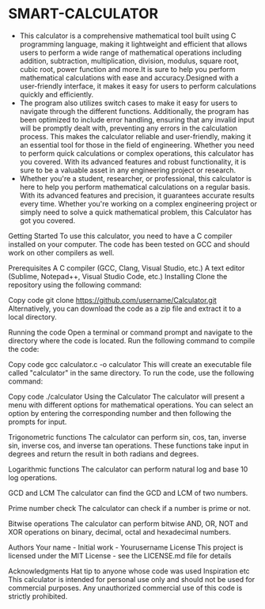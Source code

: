 # SMART-CALCULATOR
* This calculator is a comprehensive mathematical tool built using C programming language, making it lightweight and efficient that allows users to perform a wide range of mathematical operations including addition, subtraction, multiplication, division, modulus, square root, cubic root, power function and more.It is sure to help you perform mathematical calculations with ease and accuracy.Designed with a user-friendly interface, it makes it easy for users to perform calculations quickly and efficiently. 
* The program also utilizes switch cases to make it easy for users to navigate through the different functions. Additionally, the program has been optimized to include error handling, ensuring that any invalid input will be promptly dealt with, preventing any errors in the calculation process. This makes the calculator reliable and user-friendly, making it an essential tool for those in the field of engineering. Whether you need to perform quick calculations or complex operations, this calculator has you covered. With its advanced features and robust functionality, it is sure to be a valuable asset in any engineering project or research.
* Whether you're a student, researcher, or professional, this calculator is here to help you perform mathematical calculations on a regular basis. With its advanced features and precision, it guarantees accurate results every time. Whether you're working on a complex engineering project or simply need to solve a quick mathematical problem, this Calculator has got you covered.

Getting Started
To use this calculator, you need to have a C compiler installed on your computer. The code has been tested on GCC and should work on other compilers as well.

Prerequisites
A C compiler (GCC, Clang, Visual Studio, etc.)
A text editor (Sublime, Notepad++, Visual Studio Code, etc.)
Installing
Clone the repository using the following command:

Copy code
git clone https://github.com/username/Calculator.git
Alternatively, you can download the code as a zip file and extract it to a local directory.

Running the code
Open a terminal or command prompt and navigate to the directory where the code is located. Run the following command to compile the code:

Copy code
gcc calculator.c -o calculator
This will create an executable file called "calculator" in the same directory. To run the code, use the following command:

Copy code
./calculator
Using the Calculator
The calculator will present a menu with different options for mathematical operations. You can select an option by entering the corresponding number and then following the prompts for input.

Trigonometric functions
The calculator can perform sin, cos, tan, inverse sin, inverse cos, and inverse tan operations. These functions take input in degrees and return the result in both radians and degrees.

Logarithmic functions
The calculator can perform natural log and base 10 log operations.

GCD and LCM
The calculator can find the GCD and LCM of two numbers.

Prime number check
The calculator can check if a number is prime or not.

Bitwise operations
The calculator can perform bitwise AND, OR, NOT and XOR operations on binary, decimal, octal and hexadecimal numbers.

Authors
Your name - Initial work - Yourusername
License
This project is licensed under the MIT License - see the LICENSE.md file for details

Acknowledgments
Hat tip to anyone whose code was used
Inspiration
etc
This calculator is intended for personal use only and should not be used for commercial purposes. Any unauthorized commercial use of this code is strictly prohibited.
